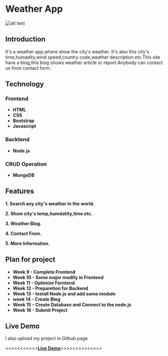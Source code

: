 # Weather App
![alt text](https://pdc.is/wp-content/uploads/2017/11/web-app-development.jpg)
## Introduction
It's a weather app,where show the city's weather. It's also this city's time,humadity,wind speed,country code,weather description etc.This site have a blog,this blog shows weather article or report.Anybody can contact us from contact form.

## Technology
### Frontend
* **HTML**
* **CSS**
* **Bootstrap**
* **Javascript**

### Backtend
* **Node.js**

### CRUD Operation
* **MongoDB**

## Features
**1. Search any city's weather in the world.**

**2. Show city's temp,humdatity,time etc.**

**3. Weather Blog.**

**4. Contact From.**

**5. More Information.**

## Plan for project

* **Week 9 - Complete Frontend**
* **Week 10 - Some major modify in Frontend**
* **Week 11 - Optimize Forntend**
* **Week 12 - Preparetion for Backend**
* **Week 13 - Install Node.js and add some module**
* **week 14 - Create Blog**
* **Week 15 - Create Database and Connect to the node.js**
* **Week 16 - Submit Project**

## Live Demo
I also upload my project in Github page

<<<<<<<<<<<**[Live Demo](https://diptoroy.github.io/Weather-App/)**>>>>>>>>>>>>>>

